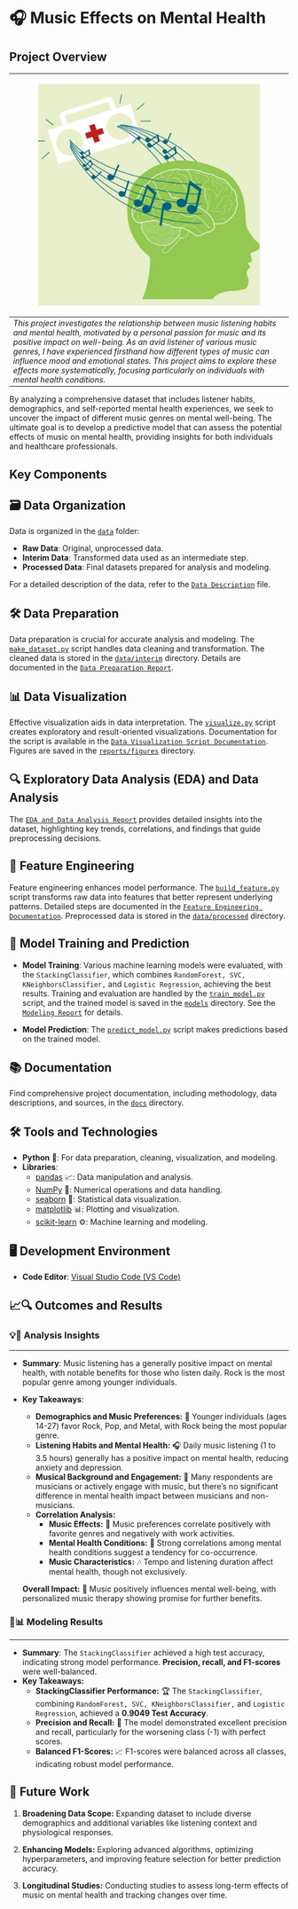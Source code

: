 # 🎧 Music Effects on Mental Health

## Project Overview

| <p align="center"><img src="reports/Figures/overview_pic.png" alt="drawing" width="400"/></p> | 
| --- |
| *This project investigates the relationship between music listening habits and mental health, motivated by a personal passion for music and its positive impact on well-being. As an avid listener of various music genres, I have experienced firsthand how different types of music can influence mood and emotional states. This project aims to explore these effects more systematically, focusing particularly on individuals with mental health conditions.* |

By analyzing a comprehensive dataset that includes listener habits, demographics, and self-reported mental health experiences, we seek to uncover the impact of different music genres on mental well-being. The ultimate goal is to develop a predictive model that can assess the potential effects of music on mental health, providing insights for both individuals and healthcare professionals.


## Key Components

## 🗃️ Data Organization
Data is organized in the [`data`](data) folder:
- **Raw Data**: Original, unprocessed data.
- **Interim Data**: Transformed data used as an intermediate step.
- **Processed Data**: Final datasets prepared for analysis and modeling.

For a detailed description of the data, refer to the [`Data Description`](docs/Data%20Description.md) file.

## 🛠️ Data Preparation
Data preparation is crucial for accurate analysis and modeling. The [`make_dataset.py`](src/data/make_dataset.py) script handles data cleaning and transformation. The cleaned data is stored in the [`data/interim`](data/interim) directory. Details are documented in the [`Data Preparation Report`](reports/Data%20Preparation%20Report.md).

## 📊 Data Visualization
Effective visualization aids in data interpretation. The [`visualize.py`](src/visualization/visualize.py) script creates exploratory and result-oriented visualizations. Documentation for the script is available in the [`Data Visualization Script Documentation`](docs/Data%20Visualization%20Script%20Documentation.md). Figures are saved in the [`reports/figures`](reports/Figures/) directory.

## 🔍 Exploratory Data Analysis (EDA) and Data Analysis
The [`EDA and Data Analysis Report`](reports/EDA%20&%20Data%20Analysis%20Report.md) provides detailed insights into the dataset, highlighting key trends, correlations, and findings that guide preprocessing decisions.

## 🔧 Feature Engineering

Feature engineering enhances model performance. The [`build_feature.py`](src/features/build_features.py) script transforms raw data into features that better represent underlying patterns. Detailed steps are documented in the [`Feature Engineering Documentation`](docs/Feature%20Engineering%20Documentation.md). Preprocessed data is stored in the [`data/processed`](data/processed/) directory.

## 🤖 Model Training and Prediction

- **Model Training**: Various machine learning models were evaluated, with the `StackingClassifier`, which combines `RandomForest, SVC, KNeighborsClassifier,` and `Logistic Regression`, achieving the best results. Training and evaluation are handled by the [`train_model.py`](../Music-and-Mental-Health/src/models/train_model.py) script, and the trained model is saved in the [`models`](../Music-and-Mental-Health/models/) directory. See the [`Modeling Report`](../Music-and-Mental-Health/reports/Modeling%20Report.md) for details.

- **Model Prediction**: The [`predict_model.py`](src/models/predict_model.py) script makes predictions based on the trained model.

## 📚 Documentation

Find comprehensive project documentation, including methodology, data descriptions, and sources, in the [`docs`](docs) directory.

## 🛠️ Tools and Technologies

- **Python** 🐍: For data preparation, cleaning, visualization, and modeling.
- **Libraries**:
  - [pandas](https://pandas.pydata.org/) 📈: Data manipulation and analysis.
  - [NumPy](https://numpy.org/) 🔢: Numerical operations and data handling.
  - [seaborn](https://seaborn.pydata.org/) 🌈: Statistical data visualization.
  - [matplotlib](https://matplotlib.org/) 📊: Plotting and visualization.
  - [scikit-learn](https://scikit-learn.org/) ⚙️: Machine learning and modeling.

## 🖥️ Development Environment
- **Code Editor**: [Visual Studio Code (VS Code)](https://code.visualstudio.com/) 

## 📈🔍 Outcomes and Results


### 💡🔎 **Analysis Insights**
___
* **Summary**: Music listening has a generally positive impact on mental health, with notable benefits for those who listen daily. Rock is the most popular genre among younger individuals.
* **Key Takeaways**:
  - **Demographics and Music Preferences:** 🎸 Younger individuals (ages 14-27) favor Rock, Pop, and Metal, with Rock being the most popular genre.
  - **Listening Habits and Mental Health:** 🎧 Daily music listening (1 to 3.5 hours) generally has a positive impact on mental health, reducing anxiety and depression.
  - **Musical Background and Engagement:** 🎤 Many respondents are musicians or actively engage with music, but there’s no significant difference in mental health impact between musicians and non-musicians.
  - **Correlation Analysis:**
    - **Music Effects:** 🎵 Music preferences correlate positively with favorite genres and negatively with work activities.
    - **Mental Health Conditions:** 🧠 Strong correlations among mental health conditions suggest a tendency for co-occurrence.
    - **Music Characteristics:** 🎶 Tempo and listening duration affect mental health, though not exclusively.

  **Overall Impact:** 🌟 Music positively influences mental well-being, with personalized music therapy showing promise for further benefits.

### 🤖📊 **Modeling Results**
___
* **Summary**: The `StackingClassifier` achieved a high test accuracy, indicating strong model performance. **Precision, recall, and F1-scores** were well-balanced.
* **Key Takeaways:**
  - **StackingClassifier Performance:** 🏆 The `StackingClassifier`, combining `RandomForest, SVC, KNeighborsClassifier,` and `Logistic Regression`, achieved a **0.9049 Test Accuracy**.
  - **Precision and Recall:** 🎯 The model demonstrated excellent precision and recall, particularly for the worsening class (-1) with perfect scores.
  - **Balanced F1-Scores:** 📈 F1-scores were balanced across all classes, indicating robust model performance.

## 🔮 Future Work

1. **Broadening Data Scope:** Expanding dataset to include diverse demographics and additional variables like listening context and physiological responses.

2. **Enhancing Models:** Exploring advanced algorithms, optimizing hyperparameters, and improving feature selection for better prediction accuracy.

3. **Longitudinal Studies:** Conducting studies to assess long-term effects of music on mental health and tracking changes over time.
